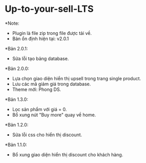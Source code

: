 # Up-to-your-sell-LTS

*Note: 
- Plugin là file zip trong file được tải về.
- Bản ổn định hiện tại: v2.0.1

*Bản 2.0.1:
- Sửa lỗi tạo bảng database.

*Bản 2.0.0:
- Lựa chọn giao diện hiển thị upsell trong trang single product.
- Lưu các mã giảm giá trong database.
- Theme mới: Phong DS.

*Bản 1.3.0:
- Lọc sản phẩm với giá = 0.
- Bổ xung nút "Buy more" quay về home.

*Bản 1.2.0:
- Sửa lỗi css cho hiển thị discount.

*Bản 1.1.0:
- Bổ xung giao diện hiển thị discount cho khách hàng.
